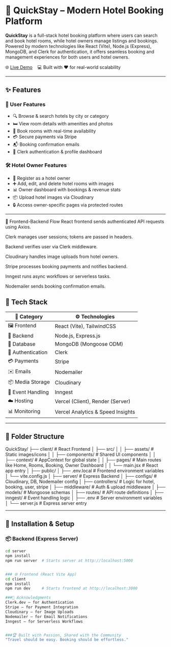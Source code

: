 # 🏨 QuickStay – Modern Hotel Booking Platform

**QuickStay** is a full-stack hotel booking platform where users can search and book hotel rooms, while hotel owners manage listings and bookings. Powered by modern technologies like React (Vite), Node.js (Express), MongoDB, and Clerk for authentication, it offers seamless booking and management experiences for both users and hotel owners.

🌐 [Live Demo](https://quickstay-dclf8hnux-shantanus-projects-6dff41f7.vercel.app) &nbsp;&nbsp;&nbsp;💻 Built with ❤️ for real-world scalability

---

## ✨ Features

### 👤 User Features
- 🔍 Browse & search hotels by city or category
- 🛏️ View room details with amenities and photos
- 📅 Book rooms with real-time availability
- 💳 Secure payments via Stripe
- 📬 Booking confirmation emails
- 🔐 Clerk authentication & profile dashboard

### 🛠️ Hotel Owner Features
- 🏨 Register as a hotel owner
- ➕ Add, edit, and delete hotel rooms with images
- 📊 Owner dashboard with bookings & revenue stats
- 📦 Upload hotel images via Cloudinary
- 🔒 Access owner-specific pages via protected routes

---

🔁 Frontend-Backend Flow
React frontend sends authenticated API requests using Axios.

Clerk manages user sessions; tokens are passed in headers.

Backend verifies user via Clerk middleware.

Cloudinary handles image uploads from hotel owners.

Stripe processes booking payments and notifies backend.

Inngest runs async workflows or serverless tasks.

Nodemailer sends booking confirmation emails.




## 🧰 Tech Stack

| 🧩 Category        | ⚙️ Technologies                           |
|-------------------|-------------------------------------------|
| 🖼️ Frontend       | React (Vite), TailwindCSS                 |
| 🚀 Backend        | Node.js, Express.js                      |
| 💾 Database       | MongoDB (Mongoose ODM)                   |
| 🔐 Authentication | Clerk                                     |
| 💳 Payments       | Stripe                                    |
| ✉️ Emails         | Nodemailer                                |
| 📦 Media Storage  | Cloudinary                                |
| 🔄 Event Handling | Inngest                                   |
| ☁️ Hosting        | Vercel (Client), Render (Server)          |
| 📊 Monitoring     | Vercel Analytics & Speed Insights         |


---

## 📂 Folder Structure
QuickStay/
├── client/ # React Frontend
│ ├── src/
│ │ ├── assets/ # Static images/icons
│ │ ├── components/ # Shared UI components
│ │ ├── context/ # AppContext for global state
│ │ ├── pages/ # Main routes like Home, Rooms, Booking, Owner Dashboard
│ │ └── main.jsx # React app entry
│ ├── public/
│ ├── .env.local # Frontend environment variables
│ └── vite.config.js
│
├── server/ # Express Backend
│ ├── configs/ # Cloudinary, DB, Nodemailer config
│ ├── controllers/ # Logic for hotel, booking, user, stripe
│ ├── middleware/ # Auth & upload middleware
│ ├── models/ # Mongoose schemas
│ ├── routes/ # API route definitions
│ ├── inngest/ # Event handling logic
│ ├── .env # Server environment variables
│ └── server.js # Express server entry



---

## 🔧 Installation & Setup

### 📦 Backend (Express Server)

```bash
cd server
npm install
npm run server  # Starts server at http://localhost:5000


### 🌐 Frontend (React Vite App)
cd client
npm install
npm run dev     # Starts frontend at http://localhost:3000

###🙌 Acknowledgments
Clerk.dev – for Authentication
Stripe – for Payment Integration
Cloudinary – for Image Uploads
Nodemailer – for Email Notifications
Inngest – for Serverless Workflows


###🏆 Built with Passion, Shared with the Community
"Travel should be easy. Booking should be effortless."


